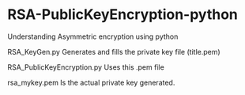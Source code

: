 # RSA-PublicKeyEncryption-python
Understanding Asymmetric encryption using python

RSA_KeyGen.py Generates and fills the private key file (title.pem)

RSA_PublicKeyEncryption.py Uses this .pem file

rsa_mykey.pem  Is the actual private key generated.
